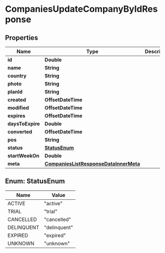

# CompaniesUpdateCompanyByIdResponse


## Properties

| Name | Type | Description | Notes |
|------------ | ------------- | ------------- | -------------|
|**id** | **Double** |  |  |
|**name** | **String** |  |  |
|**country** | **String** |  |  |
|**photo** | **String** |  |  |
|**planId** | **String** |  |  |
|**created** | **OffsetDateTime** |  |  |
|**modified** | **OffsetDateTime** |  |  |
|**expires** | **OffsetDateTime** |  |  |
|**daysToExpire** | **Double** |  |  |
|**converted** | **OffsetDateTime** |  |  |
|**pos** | **String** |  |  |
|**status** | [**StatusEnum**](#StatusEnum) |  |  |
|**startWeekOn** | **Double** |  |  |
|**meta** | [**CompaniesListResponseDataInnerMeta**](CompaniesListResponseDataInnerMeta.md) |  |  [optional] |



## Enum: StatusEnum

| Name | Value |
|---- | -----|
| ACTIVE | &quot;active&quot; |
| TRIAL | &quot;trial&quot; |
| CANCELLED | &quot;cancelled&quot; |
| DELINQUENT | &quot;delinquent&quot; |
| EXPIRED | &quot;expired&quot; |
| UNKNOWN | &quot;unknown&quot; |



